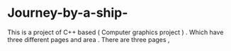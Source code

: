 # Journey-by-a-ship-
This is a project of C++ based ( Computer graphics project ) . Which have three different pages and area . There are three pages , 
